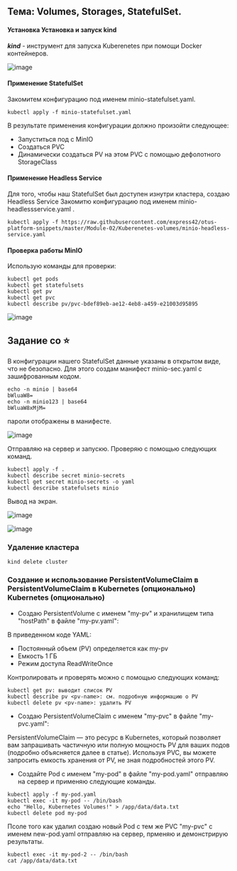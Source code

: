 ## Тема: Volumes, Storages, StatefulSet.

#### Установка Установка и запуск kind

___kind___ - инструмент для запуска Kuberenetes при помощи Docker контейнеров.

![image](https://github.com/otus-kuber-2023-10/zagretdinov-d_platform/assets/85208391/d628f873-ac42-48b4-ba0c-5966c9027276)

#### Применение StatefulSet

Закомитем конфигурацию под именем minio-statefulset.yaml.

```
kubectl apply -f minio-statefulset.yaml
```

В результате применения конфигурации должно произойти следующее:

 - Запуститься под с MinIO
 - Создаться PVC
 - Динамически создаться PV на этом PVC с помощью дефолотного StorageClass

#### Применение Headless Service
Для того, чтобы наш StatefulSet был доступен изнутри кластера, создаю Headless Service
Закомитю конфигурацию под именем minio-headlessservice.yaml .

```
kubectl apply -f https://raw.githubusercontent.com/express42/otus-platform-snippets/master/Module-02/Kuberenetes-volumes/minio-headless-service.yaml
```

#### Проверка работы MinIO

Использую команды для проверки:
```
kubectl get pods
kubectl get statefulsets
kubectl get pv
kubectl get pvc
kubectl describe pv/pvc-bdef89eb-ae12-4eb8-a459-e21003d95895
```
![image](https://github.com/otus-kuber-2023-10/zagretdinov-d_platform/assets/85208391/1898c926-b82d-4847-aafd-148a2c0c39e5)

## Задание со ⭐️
В конфигурации нашего StatefulSet данные указаны в открытом виде, что
не безопасно.
Для этого создам манифест minio-sec.yaml c зашифрованным кодом.

```
echo -n minio | base64
bWluaW8=
echo -n minio123 | base64
bWluaW8xMjM=
```

пароли отображены в манифесте.

![image](https://github.com/otus-kuber-2023-10/zagretdinov-d_platform/assets/85208391/8ab1df39-1240-42cd-9cd3-8b701946ef0d)

Отправляю на сервер и запускю. 
Проверяю с помощью следующих команд.
```
kubectl apply -f .
kubectl describe secret minio-secrets
kubectl get secret minio-secrets -o yaml
kubectl describe statefulsets minio
```
Вывод на экран.

![image](https://github.com/otus-kuber-2023-10/zagretdinov-d_platform/assets/85208391/d6ba1db7-b84a-448c-8521-c8a607130679)

![image](https://github.com/otus-kuber-2023-10/zagretdinov-d_platform/assets/85208391/2c0de1a3-f5a3-497f-896d-16d9c7cbfc16)

### Удаление кластера
```
kind delete cluster
```


### Создание и использование PersistentVolumeClaim в PersistentVolumeClaim в Kubernetes (опционально) Kubernetes (опционально)

- Создаю PersistentVolume с именем "my-pv" и хранилищем типа "hostPath" в файле "my-pv.yaml":

В приведенном коде YAML:

- Постоянный объем (PV) определяется как my-pv
- Емкость 1 ГБ
- Режим доступа ReadWriteOnce

Контролировать и проверять можно с помощью следующих команд:
```
kubectl get pv: выводит список PV
kubectl describe pv <pv-name>: см. подробную информацию о PV
kubectl delete pv <pv-name>: удалить PV
```

- Создаю PersistentVolumeClaim с именем "my-pvc" в файле "my-pvc.yaml":

PersistentVolumeClaim — это ресурс в Kubernetes, который позволяет вам запрашивать частичную или полную мощность PV для ваших подов (подробно объясняется далее в статье). Используя PVC, вы можете запросить емкость хранения от PV, не зная подробностей этого PV.

- Cоздайте Pod с именем "my-pod" в файле "my-pod.yaml" отправляю на сервер и применяю следующие команды.

```
kubectl apply -f my-pod.yaml
kubectl exec -it my-pod -- /bin/bash
echo "Hello, Kubernetes Volumes!" > /app/data/data.txt
kubectl delete pod my-pod
```
Псоле того как удалил создаю новый Pod с тем же PVC "my-pvc" с именем new-pod.yaml отправляю на сервер, прменяю и демонстрирую результаты.

```
kubectl exec -it my-pod-2 -- /bin/bash
cat /app/data/data.txt
```












